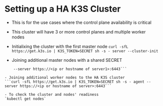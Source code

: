 # Setting up a HA K3S Cluster
- This is for the use cases where the control plane availability is critical
- This cluster will have 3 or more control planes and multiple worker nodes

- Initialixing the cluster with the first master node
`curl -sfL https://get.k3s.io | K3S_TOKEN=SECRET sh -s - server --cluster-init`

- Joining additional master nodes with a shared SECRET
```curl -sfL https://get.k3s.io | K3S_TOKEN=SECRET sh -s - server \
    --server https://<ip or hostname of server1>:6443```

- Joining additional worker nodes to the HA K3S cluster
```curl -sfL https://get.k3s.io | K3S_TOKEN=SECRET sh -s - agent --server https://<ip or hostname of server>:6443```

- To check the cluster and nodes' readiness
`kubectl get nodes`